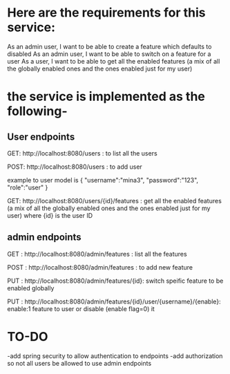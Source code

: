 Here are the requirements for this service:
==========================================

As an admin user, I want to be able to create a feature which defaults to disabled As an admin user, I want to be able to switch on a feature for a user As a user, I want to be able to get all the enabled features (a mix of all the globally enabled ones and the ones enabled just for my user)

the service is implemented as the following-
==============================

User endpoints
--------------
GET:
http://localhost:8080/users :
to list all the users


POST:
http://localhost:8080/users :
to add user

example to user model is { "username":"mina3", "password":"123", "role":"user" }


GET:
http://localhost:8080/users/{id}/features : 
get all the enabled features (a mix of all the globally enabled ones and the ones enabled just for my user) where {id} is the user ID

admin endpoints
---------------
GET :
http://localhost:8080/admin/features :
list all the features

POST :
http://localhost:8080/admin/features :
to add new feature 

PUT :
http://localhost:8080/admin/features/{id}:
switch speific feature to be enabled globally 

PUT :
http://localhost:8080/admin/features/{id}/user/{username}/{enable}:
enable:1 feature to user or disable (enable flag=0) it 



TO-DO
=====
-add spring security to allow authentication to endpoints 
-add authorization so not all users be allowed to use admin endpoints
